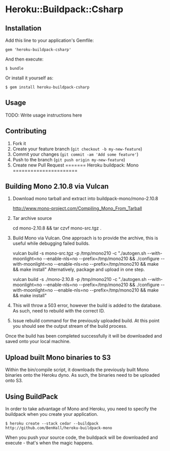 # Heroku::Buildpack::Csharp

## Installation

Add this line to your application's Gemfile:

    gem 'heroku-buildpack-csharp'

And then execute:

    $ bundle

Or install it yourself as:

    $ gem install heroku-buildpack-csharp

## Usage

TODO: Write usage instructions here

## Contributing

1. Fork it
2. Create your feature branch (`git checkout -b my-new-feature`)
3. Commit your changes (`git commit -am 'Add some feature'`)
4. Push to the branch (`git push origin my-new-feature`)
5. Create new Pull Request
=======
Heroku buildpack: Mono
======================

Building Mono 2.10.8 via Vulcan
-------------------------------
1) Download mono tarball and extract into buildpack-mono/mono-2.10.8

    http://www.mono-project.com/Compiling_Mono_From_Tarball

2) Tar archive source

    cd mono-2.10.8 && tar czvf mono-src.tgz .

3) Build Mono via Vulcan. 
One approach is to provide the archive, this is useful while debugging failed builds. 

    vulcan build -s mono-src.tgz -p /tmp/mono210 -c "./autogen.sh --with-moonlight=no --enable-nls=no --prefix=/tmp/mono210 && ./configure --with-moonlight=no --enable-nls=no --prefix=/tmp/mono210 && make && make install"
Alternatively, package and upload in one step.

    vulcan build -s ./mono-2.10.8 -p /tmp/mono210 -c "./autogen.sh --with-moonlight=no --enable-nls=no --prefix=/tmp/mono210 && ./configure --with-moonlight=no --enable-nls=no --prefix=/tmp/mono210 && make && make install"

4) This will throw a 503 error, however the build is added to the database. As such, need to rebuild with the correct ID.

5) Issue rebuild command for the previously uploaded build. At this point you should see the output stream of the build process.

Once the build has been completed successfully it will be downloaded and saved onto your local machine. 

Upload built Mono binaries to S3
--------------------------------
Within the bin/compile script, it downloads the previously built Mono binaries onto the Heroku dyno. As such, the binaries need to be uploaded onto S3.

Using BuildPack
---------------
In order to take advantage of Mono and Heroku, you need to specify the buildpack when you create your application.

    $ heroku create --stack cedar --buildpack http://github.com/BenHall/heroku-buildpack-mono
    
When you push your source code, the buildpack will be downloaded and execute - that's when the magic happens.
